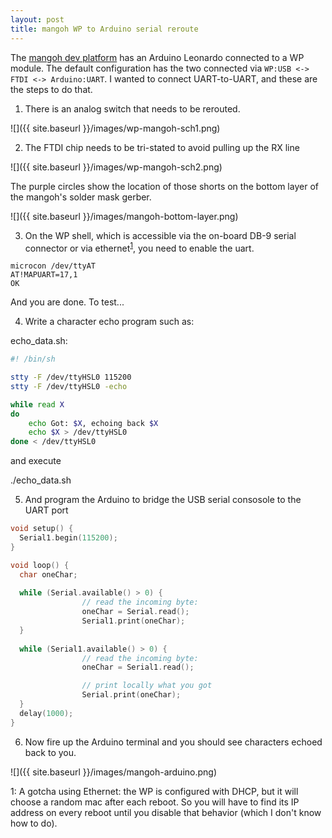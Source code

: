 ```yaml
---
layout: post
title: mangoh WP to Arduino serial reroute
---
```


The [mangoh dev platform](http://mangoh.io) has an Arduino Leonardo connected
to a WP module.  The default configuration has the two connected via
```WP:USB <-> FTDI <-> Arduino:UART```.  I wanted to connect UART-to-UART, and
these are the steps to do that.

1. There is an analog switch that needs to be rerouted.

![]({{ site.baseurl }}/images/wp-mangoh-sch1.png)

2. The FTDI chip needs to be tri-stated to avoid pulling up the RX line

![]({{ site.baseurl }}/images/wp-mangoh-sch2.png)

The purple circles show the location of those shorts on the bottom layer of the mangoh's solder mask gerber.

![]({{ site.baseurl }}/images/mangoh-bottom-layer.png)

3. On the WP shell, which is accessible via the on-board DB-9 serial connector or via ethernet<sup>[1](#myfootnote1)</sup>, you need to enable the uart.


```
microcon /dev/ttyAT
AT!MAPUART=17,1
OK
```

And you are done.  To test...

4. Write a character echo program such as:

echo_data.sh:
```bash
#! /bin/sh

stty -F /dev/ttyHSL0 115200
stty -F /dev/ttyHSL0 -echo

while read X
do
    echo Got: $X, echoing back $X
    echo $X > /dev/ttyHSL0
done < /dev/ttyHSL0
```

and execute

./echo_data.sh

5. And program the Arduino to bridge the USB serial consosole to the UART port

```c
void setup() {
  Serial1.begin(115200);
}

void loop() {
  char oneChar;
  
  while (Serial.available() > 0) {
                // read the incoming byte:
                oneChar = Serial.read();
                Serial1.print(oneChar);
  }
    
  while (Serial1.available() > 0) {
                // read the incoming byte:
                oneChar = Serial1.read();

                // print locally what you got
                Serial.print(oneChar);
  }
  delay(1000);
}
```

6. Now fire up the Arduino terminal and you should see characters echoed back to you.

![]({{ site.baseurl }}/images/mangoh-arduino.png)

<a name="myfootnote1">1</a>: A gotcha using Ethernet: the WP is configured with DHCP, but it will choose a random mac after each reboot.  So you will have to find its IP address on every reboot until you disable that behavior (which I don't know how to do).
